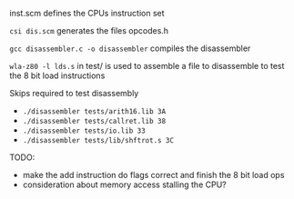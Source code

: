 inst.scm defines the CPUs instruction set

`csi dis.scm` generates the files opcodes.h

`gcc disassembler.c -o disassembler` compiles the disassembler

`wla-z80 -l lds.s` in test/ is used to assemble a file to disassemble to test the 8 bit load instructions

Skips required to test disassembly

* `./disassembler tests/arith16.lib 3A`
* `./disassembler tests/callret.lib 38`
* `./disassembler tests/io.lib 33`
* `./disassembler tests/lib/shftrot.s 3C`


TODO:

* make the add instruction do flags correct and finish the 8 bit load ops
* consideration about memory access stalling the CPU?
